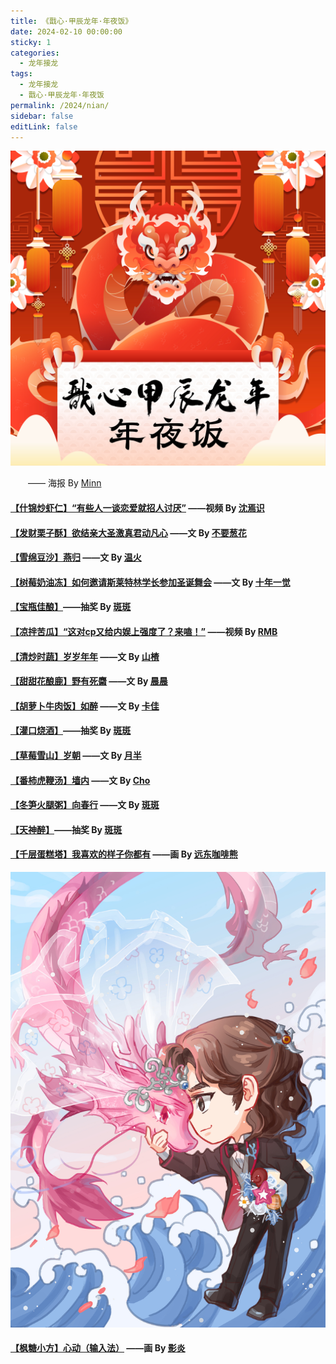 ```yaml
---
title: 《戬心·甲辰龙年·年夜饭》
date: 2024-02-10 00:00:00
sticky: 1
categories: 
  - 龙年接龙
tags: 
  - 龙年接龙
  - 戬心·甲辰龙年·年夜饭
permalink: /2024/nian/
sidebar: false
editLink: false
---
```


![戬心·甲辰龙年·年夜饭](/img/JX-NewYear-2024.jpg)

  —— 海报 By [Minn](/categories/?category=Minn)

#### <a target="_blank" href="https://space.bilibili.com/501455718/">【什锦炒虾仁】“有些人一谈恋爱就招人讨厌”</a> ——视频 By [沈焉识](/categories/?category=沈焉识)

#### <a href="https://heguangchen89650.lofter.com/">【发财栗子酥】欲结亲大圣激真君动凡心</a> ——文 By [不要葱花](/categories/?category=不要葱花)

#### <a href="https://tenderfire.lofter.com/">【雪绵豆沙】燕归</a> ——文 By <a href="https://tenderfire.lofter.com/">温火</a>

#### <a href="https://shinianyijue710.lofter.com/">【树莓奶油冻】如何邀请斯莱特林学长参加圣诞舞会</a> ——文 By [十年一觉](/categories/?category=十年一觉)

#### <a href="https://banban98624.lofter.com/">【宝瓶佳酿】</a>——抽奖 By [斑斑](/categories/?category=斑斑)

#### <a target="_blank" href="https://space.bilibili.com/3493084352482039/">【凉拌苦瓜】“这对cp又给内娱上强度了？来嗑！”</a> ——视频 By [RMB](https://rmb7920081.lofter.com/)

#### <a href="https://lueluelue87550.lofter.com/">【清炒时蔬】岁岁年年</a> ——文 By [山楂](/categories/?category=山楂)

#### <a href="/pages/3d8a7b/">【甜甜花酿鹿】野有死麕</a> ——文 By [晨晨](/categories/?category=晨晨)

#### <a href="/pages/b8b385/">【胡萝卜牛肉饭】如醉</a> ——文 By [卡佳](/categories/?category=卡佳)

#### <a href="https://banban98624.lofter.com/">【灌口烧酒】</a>——抽奖 By [斑斑](/categories/?category=斑斑)

#### <a href="/pages/b9bd4b/">【草莓雪山】岁朝</a> ——文 By [月半](/categories/?category=月半)

#### <a href="/pages/1ffa3d/">【番柿虎鞭汤】墙内</a> ——文 By [Cho](/categories/?category=Cho)

#### <a href="/pages/368c3e/">【冬笋火腿粥】向春行</a> ——文 By [斑斑](/categories/?category=斑斑)

#### <a href="https://banban98624.lofter.com/"> 【天神醉】</a>——抽奖 By [斑斑](/categories/?category=斑斑)

#### <a href="/img/bear/甲辰龙年戬心.jpg">【千层蛋糕塔】我喜欢的样子你都有</a> ——画 By [远东咖啡熊](https://fecbear.lofter.com/)

![戬心·甲辰龙年·人龙婚礼](/img/bear/甲辰龙年戬心.jpg)

#### <a href="https://yshadow0.lofter.com/">【枫糖小方】心动（输入法）</a> ——画 By [影炎](/categories/?category=影炎)

<!-- more -->

